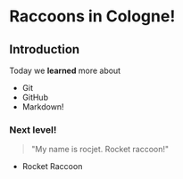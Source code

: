 # Raccoons in Cologne!

## Introduction
Today we **learned** more about 
- Git
- GitHub
- Markdown!

### Next level!

> "My name is rocjet. Rocket raccoon!"
- Rocket Raccoon
